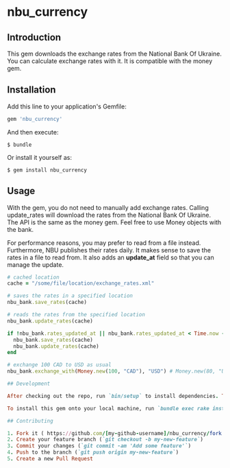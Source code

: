 # nbu_currency

## Introduction

This gem downloads the exchange rates from the National Bank Of Ukraine. You can calculate exchange rates with it. It is compatible with the money gem.

## Installation

Add this line to your application's Gemfile:

```ruby
gem 'nbu_currency'
```

And then execute:

    $ bundle

Or install it yourself as:

    $ gem install nbu_currency

## Usage

With the gem, you do not need to manually add exchange rates. Calling update_rates will download the rates from the National Bank Of Ukraine. The API is the same as the money gem. Feel free to use Money objects with the bank.

For performance reasons, you may prefer to read from a file instead. Furthermore, NBU publishes their rates daily. It makes sense to save the rates in a file to read from. It also adds an __update_at__ field so that you can manage the update.

``` ruby
# cached location
cache = "/some/file/location/exchange_rates.xml"

# saves the rates in a specified location
nbu_bank.save_rates(cache)

# reads the rates from the specified location
nbu_bank.update_rates(cache)

if !nbu_bank.rates_updated_at || nbu_bank.rates_updated_at < Time.now - 1.days
  nbu_bank.save_rates(cache)
  nbu_bank.update_rates(cache)
end

# exchange 100 CAD to USD as usual
nbu_bank.exchange_with(Money.new(100, "CAD"), "USD") # Money.new(80, "USD")

## Development

After checking out the repo, run `bin/setup` to install dependencies. Then, run `bin/console` for an interactive prompt that will allow you to experiment.

To install this gem onto your local machine, run `bundle exec rake install`. To release a new version, update the version number in `version.rb`, and then run `bundle exec rake release` to create a git tag for the version, push git commits and tags, and push the `.gem` file to [rubygems.org](https://rubygems.org).

## Contributing

1. Fork it ( https://github.com/[my-github-username]/nbu_currency/fork )
2. Create your feature branch (`git checkout -b my-new-feature`)
3. Commit your changes (`git commit -am 'Add some feature'`)
4. Push to the branch (`git push origin my-new-feature`)
5. Create a new Pull Request
